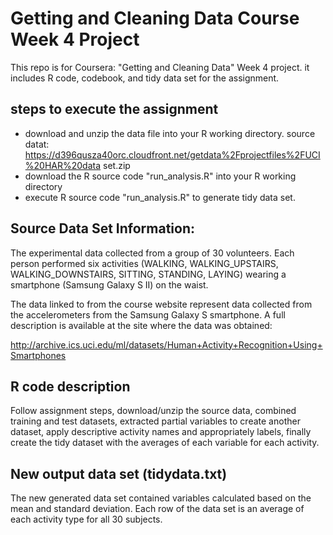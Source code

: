 # Getting and Cleaning Data Course Week 4 Project

This repo is for Coursera: "Getting and Cleaning Data" Week 4 project. it includes R code, codebook, and tidy data set for the assignment.

## steps to execute the assignment
* download and unzip the data file into your R working directory. source datat:
https://d396qusza40orc.cloudfront.net/getdata%2Fprojectfiles%2FUCI%20HAR%20data set.zip
* download the R source code "run_analysis.R" into your R working directory
* execute R source code "run_analysis.R" to generate tidy data set.

## Source Data Set Information:
The experimental data collected from a group of 30 volunteers. Each person performed six activities (WALKING, WALKING_UPSTAIRS, WALKING_DOWNSTAIRS, SITTING, STANDING, LAYING) wearing a smartphone (Samsung Galaxy S II) on the waist. 

The data linked to from the course website represent data collected from the accelerometers from the Samsung Galaxy S smartphone. A full description is available at the site where the data was obtained:

http://archive.ics.uci.edu/ml/datasets/Human+Activity+Recognition+Using+Smartphones

## R code description
Follow assignment steps, download/unzip the source data, combined training and test datasets, extracted partial variables to create another dataset, apply descriptive activity names and appropriately labels, finally create the tidy dataset with the averages of each variable for each activity.

## New output data set (tidydata.txt)
The new generated data set contained variables calculated based on the mean and standard deviation. Each row of the data set is an average of each activity type for all 30 subjects.

